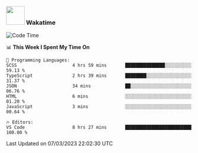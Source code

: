 ### <img src="https://media.giphy.com/media/VgCDAzcKvsR6OM0uWg/giphy.gif" width="50"> Wakatime

  <!--START_SECTION:waka-->
![Code Time](http://img.shields.io/badge/Code%20Time-1%2C305%20hrs%2048%20mins-blue)

📊 **This Week I Spent My Time On** 

```text
💬 Programming Languages: 
SCSS                     4 hrs 59 mins       ███████████████░░░░░░░░░░   59.13 % 
TypeScript               2 hrs 39 mins       ████████░░░░░░░░░░░░░░░░░   31.37 % 
JSON                     34 mins             ██░░░░░░░░░░░░░░░░░░░░░░░   06.76 % 
HTML                     6 mins              ░░░░░░░░░░░░░░░░░░░░░░░░░   01.20 % 
JavaScript               3 mins              ░░░░░░░░░░░░░░░░░░░░░░░░░   00.64 % 

🔥 Editors: 
VS Code                  8 hrs 27 mins       █████████████████████████   100.00 % 
```


 Last Updated on 07/03/2023 22:02:30 UTC
<!--END_SECTION:waka-->
